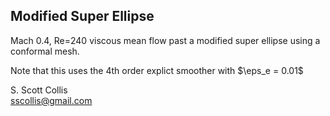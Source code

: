 ## Modified Super Ellipse 

Mach 0.4, Re=240 viscous mean flow past a modified super ellipse using
a conformal mesh. 

Note that this uses the 4th order explict smoother with $\eps_e = 0.01$

S. Scott Collis\
sscollis@gmail.com
